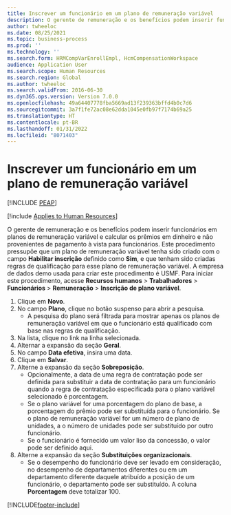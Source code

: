 ```yaml
---
title: Inscrever um funcionário em um plano de remuneração variável
description: O gerente de remuneração e os benefícios podem inserir funcionários em planos de remuneração variável e calcular os prêmios em dinheiro e não provenientes de pagamento à vista para funcionários.
author: twheeloc
ms.date: 08/25/2021
ms.topic: business-process
ms.prod: ''
ms.technology: ''
ms.search.form: HRMCompVarEnrollEmpl, HcmCompensationWorkspace
audience: Application User
ms.search.scope: Human Resources
ms.search.region: Global
ms.author: twheeloc
ms.search.validFrom: 2016-06-30
ms.dyn365.ops.version: Version 7.0.0
ms.openlocfilehash: 49a64407778fba5669ad13f239363bffd4b0c7d6
ms.sourcegitcommit: 3a7f1fe72ac08e62dda1045e0fb97f7174b69a25
ms.translationtype: HT
ms.contentlocale: pt-BR
ms.lasthandoff: 01/31/2022
ms.locfileid: "8071403"
---
```

# <a name="enroll-an-employee-in-a-variable-compensation-plan"></a>Inscrever um funcionário em um plano de remuneração variável


[!INCLUDE [PEAP](../includes/peap-1.md)]

[!include [Applies to Human Resources](../includes/applies-to-hr.md)]

O gerente de remuneração e os benefícios podem inserir funcionários em planos de remuneração variável e calcular os prêmios em dinheiro e não provenientes de pagamento à vista para funcionários. Este procedimento pressupõe que um plano de remuneração variável tenha sido criado com o campo **Habilitar inscrição** definido como **Sim**, e que tenham sido criadas regras de qualificação para esse plano de remuneração variável. A empresa de dados demo usada para criar este procedimento é USMF. Para iniciar este procedimento, acesse **Recursos humanos** > **Trabalhadores** > **Funcionários** > **Remuneração** > **Inscrição de plano variável**.

1. Clique em **Novo**.
2. No campo **Plano**, clique no botão suspenso para abrir a pesquisa.
    * A pesquisa do plano será filtrada para mostrar apenas os planos de remuneração variável em que o funcionário está qualificado com base nas regras de qualificação.  
3. Na lista, clique no link na linha selecionada.
4. Alternar a expansão da seção **Geral**.
5. No campo **Data efetiva**, insira uma data.
6. Clique em **Salvar**.
7. Alterne a expansão da seção **Sobreposição**.
    * Opcionalmente, a data de uma regra de contratação pode ser definida para substituir a data de contratação para um funcionário quando a regra de contratação especificada para o plano variável selecionado é porcentagem.  
    * Se o plano variável for uma porcentagem do plano de base, a porcentagem do prêmio pode ser substituída para o funcionário. Se o plano de remuneração variável for um número de plano de unidades, a o número de unidades pode ser substituído por outro funcionário.  
    * Se o funcionário é fornecido um valor liso da concessão, o valor pode ser definido aqui.  
8. Alterne a expansão da seção **Substituições organizacionais**.
    * Se o desempenho do funcionário deve ser levado em consideração, no desempenho de departamentos diferentes ou em um departamento diferente daquele atribuído a posição de um funcionário, o departamento pode ser substituído. A coluna **Porcentagem** deve totalizar 100.  



[!INCLUDE[footer-include](../includes/footer-banner.md)]
